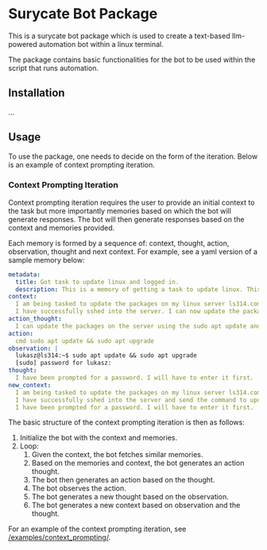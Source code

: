 # Surycate Bot Package

This is a surycate bot package which is used to create a text-based llm-powered automation bot within a linux terminal.


The package contains basic functionalities for the bot to be used within the script that runs automation.

## Installation

...


## Usage

To use the package, one needs to decide on the form of the iteration. Below is an example of context prompting iteration.

### Context Prompting Iteration


Context prompting iteration requires the user to provide an initial context to the task but more importantly memories based on which the bot will generate responses. The bot will then generate responses based on the context and memories provided.

Each memory is formed by a sequence of: context, thought, action, observation, thought and next context. For example, see a yaml version of a sample memory below:

```yaml
metadata:
  title: Got task to update linux and logged in.
  description: This is a memory of getting a task to update linux. This is after successful login.
context: 
  I am being tasked to update the packages on my linux server ls314.com.
  I have successfully sshed into the server. I can now update the packages.
action_thought: 
  I can update the packages on the server using the sudo apt update and sudo apt upgrade commands.
action: 
  cmd sudo apt update && sudo apt upgrade
observation: |
  lukasz@ls314:~$ sudo apt update && sudo apt upgrade
  [sudo] password for lukasz: 
thought: 
  I have been prompted for a password. I will have to enter it first.
new_context: 
  I am being tasked to update the packages on my linux server ls314.com.
  I have successfully sshed into the server and send the command to update the packages.
  I have been prompted for a password. I will have to enter it first.
```

The basic structure of the context prompting iteration is then as follows:

1. Initialize the bot with the context and memories.
2. Loop:
    1. Given the context, the bot fetches similar memories.
    2. Based on the memories and context, the bot generates an action thought.
    3. The bot then generates an action based on the thought.
    4. The bot observes the action.
    5. The bot generates a new thought based on the observation.
    6. The bot generates a new context based on observation and the thought.


For an example of the context prompting iteration, see [/examples/context_prompting/](./examples/context_prompting/).



